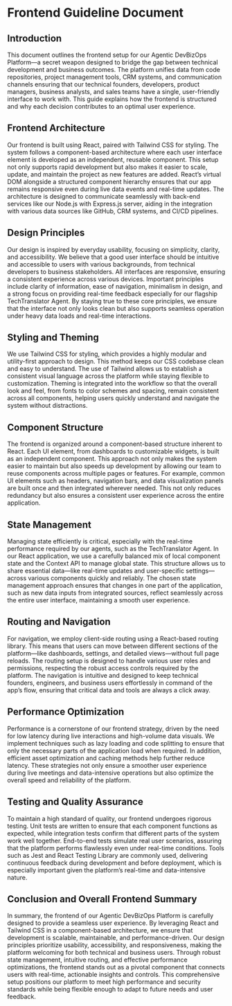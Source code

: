 # Frontend Guideline Document

## Introduction

This document outlines the frontend setup for our Agentic DevBizOps Platform—a secret weapon designed to bridge the gap between technical development and business outcomes. The platform unifies data from code repositories, project management tools, CRM systems, and communication channels ensuring that our technical founders, developers, product managers, business analysts, and sales teams have a single, user-friendly interface to work with. This guide explains how the frontend is structured and why each decision contributes to an optimal user experience.

## Frontend Architecture

Our frontend is built using React, paired with Tailwind CSS for styling. The system follows a component-based architecture where each user interface element is developed as an independent, reusable component. This setup not only supports rapid development but also makes it easier to scale, update, and maintain the project as new features are added. React’s virtual DOM alongside a structured component hierarchy ensures that our app remains responsive even during live data events and real-time updates. The architecture is designed to communicate seamlessly with back-end services like our Node.js with Express.js server, aiding in the integration with various data sources like GitHub, CRM systems, and CI/CD pipelines.

## Design Principles

Our design is inspired by everyday usability, focusing on simplicity, clarity, and accessibility. We believe that a good user interface should be intuitive and accessible to users with various backgrounds, from technical developers to business stakeholders. All interfaces are responsive, ensuring a consistent experience across various devices. Important principles include clarity of information, ease of navigation, minimalism in design, and a strong focus on providing real-time feedback especially for our flagship TechTranslator Agent. By staying true to these core principles, we ensure that the interface not only looks clean but also supports seamless operation under heavy data loads and real-time interactions.

## Styling and Theming

We use Tailwind CSS for styling, which provides a highly modular and utility-first approach to design. This method keeps our CSS codebase clean and easy to understand. The use of Tailwind allows us to establish a consistent visual language across the platform while staying flexible to customization. Theming is integrated into the workflow so that the overall look and feel, from fonts to color schemes and spacing, remain consistent across all components, helping users quickly understand and navigate the system without distractions.

## Component Structure

The frontend is organized around a component-based structure inherent to React. Each UI element, from dashboards to customizable widgets, is built as an independent component. This approach not only makes the system easier to maintain but also speeds up development by allowing our team to reuse components across multiple pages or features. For example, common UI elements such as headers, navigation bars, and data visualization panels are built once and then integrated wherever needed. This not only reduces redundancy but also ensures a consistent user experience across the entire application.

## State Management

Managing state efficiently is critical, especially with the real-time performance required by our agents, such as the TechTranslator Agent. In our React application, we use a carefully balanced mix of local component state and the Context API to manage global state. This structure allows us to share essential data—like real-time updates and user-specific settings—across various components quickly and reliably. The chosen state management approach ensures that changes in one part of the application, such as new data inputs from integrated sources, reflect seamlessly across the entire user interface, maintaining a smooth user experience.

## Routing and Navigation

For navigation, we employ client-side routing using a React-based routing library. This means that users can move between different sections of the platform—like dashboards, settings, and detailed views—without full page reloads. The routing setup is designed to handle various user roles and permissions, respecting the robust access controls required by the platform. The navigation is intuitive and designed to keep technical founders, engineers, and business users effortlessly in command of the app’s flow, ensuring that critical data and tools are always a click away.

## Performance Optimization

Performance is a cornerstone of our frontend strategy, driven by the need for low latency during live interactions and high-volume data visuals. We implement techniques such as lazy loading and code splitting to ensure that only the necessary parts of the application load when required. In addition, efficient asset optimization and caching methods help further reduce latency. These strategies not only ensure a smoother user experience during live meetings and data-intensive operations but also optimize the overall speed and reliability of the platform.

## Testing and Quality Assurance

To maintain a high standard of quality, our frontend undergoes rigorous testing. Unit tests are written to ensure that each component functions as expected, while integration tests confirm that different parts of the system work well together. End-to-end tests simulate real user scenarios, assuring that the platform performs flawlessly even under real-time conditions. Tools such as Jest and React Testing Library are commonly used, delivering continuous feedback during development and before deployment, which is especially important given the platform’s real-time and data-intensive nature.

## Conclusion and Overall Frontend Summary

In summary, the frontend of our Agentic DevBizOps Platform is carefully designed to provide a seamless user experience. By leveraging React and Tailwind CSS in a component-based architecture, we ensure that development is scalable, maintainable, and performance-driven. Our design principles prioritize usability, accessibility, and responsiveness, making the platform welcoming for both technical and business users. Through robust state management, intuitive routing, and effective performance optimizations, the frontend stands out as a pivotal component that connects users with real-time, actionable insights and controls. This comprehensive setup positions our platform to meet high performance and security standards while being flexible enough to adapt to future needs and user feedback.
